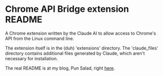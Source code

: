 Chrome API Bridge extension README
==================================

A Chrome extension written by the Claude AI to allow access to Chrome's API from the Linux command line.

The extension itself is in the (duh) 'extensions' directory. The 'claude_files' directory contains
additional files generated by Claude, which aren't necessary for installation.

The real README is at my blog, Pun Salad, right [here](https://punsalad.com/cgi-bin/ps?spec=2025/08/02/1754130819).

